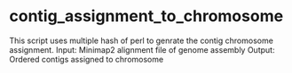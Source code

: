 # contig_assignment_to_chromosome
This script uses multiple hash of perl to genrate the contig chromosome assignment.
Input: Minimap2 alignment file of genome assembly
Output: Ordered contigs assigned to chromosome
